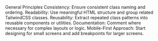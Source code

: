 General Principles
Consistency: Ensure consistent class naming and ordering.
Readability: Use meaningful HTML structure and group related TailwindCSS classes.
Reusability: Extract repeated class patterns into reusable components or utilities.
Documentation: Comment where necessary for complex layouts or logic.
Mobile-First Approach: Start designing for small screens and add breakpoints for larger screens.
